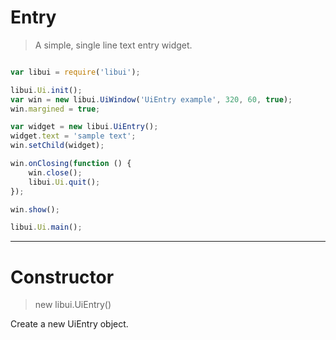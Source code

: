 
# Entry

> A simple, single line text entry widget.

```js

var libui = require('libui');

libui.Ui.init();
var win = new libui.UiWindow('UiEntry example', 320, 60, true);
win.margined = true;

var widget = new libui.UiEntry();
widget.text = 'sample text';
win.setChild(widget);

win.onClosing(function () {
	win.close();
	libui.Ui.quit();
});

win.show();

libui.Ui.main();


```

---

# Constructor

> new libui.UiEntry()

Create a new UiEntry object.

